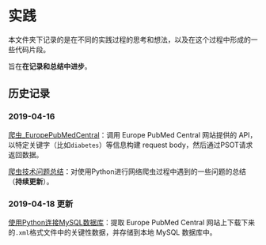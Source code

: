 # 实践

本文件夹下记录的是在不同的实践过程的思考和想法，以及在这个过程中形成的一些代码片段。

旨在**在记录和总结中进步**。

## 历史记录

### 2019-04-16

[爬虫_EuropePubMedCentral](https://github.com/focusxyhoo/my-notebook/blob/master/%E5%AE%9E%E8%B7%B5/%E7%88%AC%E8%99%AB_EuropePubMedCentral.ipynb)：调用 Europe PubMed Central 网站提供的 API，以特定关键字（比如`diabetes`）等信息构建 request body，然后通过PSOT请求返回数据。

[爬虫技术问题总结](https://github.com/focusxyhoo/my-notebook/blob/master/%E5%AE%9E%E8%B7%B5/%E7%88%AC%E8%99%AB%E6%8A%80%E6%9C%AF%E9%97%AE%E9%A2%98%E6%80%BB%E7%BB%93.ipynb)：对使用Python进行网络爬虫过程中遇到的一些问题的总结（**持续更新**）。

### 2019-04-18 更新
[使用Python连接MySQL数据库](https://github.com/focusxyhoo/my-notebook/blob/master/%E5%AE%9E%E8%B7%B5/Python%E6%95%B0%E6%8D%AE%E5%BA%93%E8%BF%9E%E6%8E%A5.ipynb)：提取 Europe PubMed Central 网站上下载下来的`.xml`格式文件中的关键性数据，并存储到本地 MySQL 数据库中。
